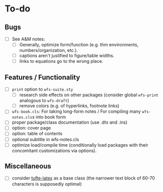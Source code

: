 To-do
=====

Bugs
----
* [ ] See A&M notes:
    * [ ] Generally, optimize form/function (e.g. thm environments, numbers/organization, etc.).
    * [ ] captions aren't justified to figure/table widths.
    * [ ] links to equations go to the wrong place.

Features / Functionality
------------------------
* [ ] `print` option to `wfs-suite.sty`
   * [ ] research side effects on other packages
     (consider global `wfs-print` analogous to `wfs-draft`)
   * [ ] remove colors (e.g. of hyperlinks, footnote links)
* [ ] `wfs-book.cls`: For taking long-form notes / 
  For compiling many `wfs-notes.cls`s into book form
* [ ] proper package/class documentation (use .dtx and .ins)
* [ ] option: cover page
* [ ] option: table of contents
* [ ] optional subtitle in wfs-notes.cls
* [ ] optimize load/compile time (conditionally load packages with their
  concomitant customizations via options).

Miscellaneous
-------------
* [ ] consider [tufte-latex](https://ctan.org/pkg/tufte-latex?lang=en)
  as a base class (the narrower text block of 60-70 characters is supposedly
  optimal)
